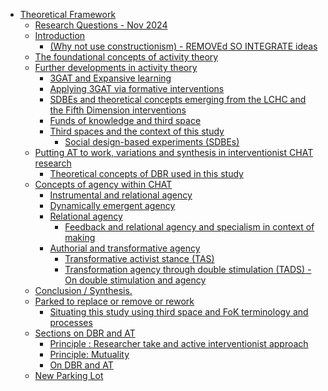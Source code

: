 -   [Theoretical Framework](#theoretical-framework)
    -   [Research Questions - Nov 2024](#research-questions---nov-2024)
    -   [Introduction](#introduction)
        -   [(Why not use constructionism) - REMOVEd SO INTEGRATE
            ideas](#why-not-use-constructionism---removed-so-integrate-ideas)
    -   [The foundational concepts of activity
        theory](#the-foundational-concepts-of-activity-theory)
    -   [Further developments in activity
        theory](#further-developments-in-activity-theory)
        -   [3GAT and Expansive learning](#gat-and-expansive-learning)
        -   [Applying 3GAT via formative
            interventions](#applying-3gat-via-formative-interventions)
        -   [SDBEs and theoretical concepts emerging from the LCHC and
            the Fifth Dimension
            interventions](#sdbes-and-theoretical-concepts-emerging-from-the-lchc-and-the-fifth-dimension-interventions)
        -   [Funds of knowledge and third
            space](#funds-of-knowledge-and-third-space)
        -   [Third spaces and the context of this
            study](#third-spaces-and-the-context-of-this-study)
            -   [Social design-based experiments
                (SDBEs)](#social-design-based-experiments-sdbes)
    -   [Putting AT to work, variations and synthesis in interventionist
        CHAT
        research](#putting-at-to-work-variations-and-synthesis-in-interventionist-chat-research)
        -   [Theoretical concepts of DBR used in this
            study](#theoretical-concepts-of-dbr-used-in-this-study)
    -   [Concepts of agency within
        CHAT](#concepts-of-agency-within-chat)
        -   [Instrumental and relational
            agency](#instrumental-and-relational-agency)
        -   [Dynamically emergent agency](#dynamically-emergent-agency)
        -   [Relational agency](#relational-agency)
            -   [Feedback and relational agency and specialism in
                context of
                making](#feedback-and-relational-agency-and-specialism-in-context-of-making)
        -   [Authorial and transformative
            agency](#authorial-and-transformative-agency)
            -   [Transformative activist stance
                (TAS)](#transformative-activist-stance-tas)
            -   [Transformation agency through double stimulation
                (TADS) - On double stimulation and
                agency](#transformation-agency-through-double-stimulation-tads---on-double-stimulation-and-agency)
    -   [Conclusion / Synthesis.](#conclusion-synthesis.)
    -   [Parked to replace or remove or
        rework](#parked-to-replace-or-remove-or-rework)
        -   [Situating this study using third space and FoK terminology
            and
            processes](#situating-this-study-using-third-space-and-fok-terminology-and-processes)
    -   [Sections on DBR and AT](#sections-on-dbr-and-at)
        -   [Principle : Researcher take and active interventionist
            approach](#principle-researcher-take-and-active-interventionist-approach)
        -   [Principle: Mutuality](#principle-mutuality)
        -   [On DBR and AT](#on-dbr-and-at)
    -   [New Parking Lot](#new-parking-lot)

